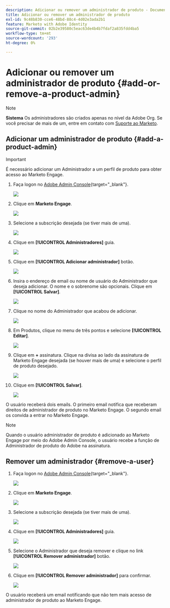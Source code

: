 ```yaml
---
description: Adicionar ou remover um administrador de produto - Documentação do Marketo - Documentação do produto
title: Adicionar ou remover um administrador de produto
exl-id: 9c48b830-cce6-48bd-88c4-4d02e3ada2b1
feature: Marketo with Adobe Identity
source-git-commit: 02b2e39580c5eac63de4b4b7fdaf2a835fdd4ba5
workflow-type: tm+mt
source-wordcount: '293'
ht-degree: 0%

---
```


# Adicionar ou remover um administrador de produto {#add-or-remove-a-product-admin}

>[!NOTE]
>
>**Sistema** Os administradores são criados apenas no nível da Adobe Org. Se você precisar de mais de um, entre em contato com [Suporte ao Marketo](https://nation.marketo.com/t5/support/ct-p/Support).

## Adicionar um administrador de produto {#add-a-product-admin}

>[!IMPORTANT]
>
>É necessário adicionar um Administrador a um perfil de produto para obter acesso ao Marketo Engage.

1. Faça logon no [Adobe Admin Console](https://adminconsole.adobe.com/){target="_blank"}.

   ![](assets/add-or-remove-a-product-admin-1.png)

1. Clique em **Marketo Engage**.

   ![](assets/add-or-remove-a-product-admin-2.png)

1. Selecione a subscrição desejada (se tiver mais de uma).

   ![](assets/add-or-remove-a-product-admin-3.png)

1. Clique em **[!UICONTROL Administradores]** guia.

   ![](assets/add-or-remove-a-product-admin-4.png)

1. Clique em **[!UICONTROL Adicionar administrador]** botão.

   ![](assets/add-or-remove-a-product-admin-5.png)

1. Insira o endereço de email ou nome de usuário do Administrador que deseja adicionar. O nome e o sobrenome são opcionais. Clique em **[!UICONTROL Salvar]**.

   ![](assets/add-or-remove-a-product-admin-6.png)

1. Clique no nome do Administrador que acabou de adicionar.

   ![](assets/add-or-remove-a-product-admin-7.png)

1. Em Produtos, clique no menu de três pontos e selecione **[!UICONTROL Editar]**.

   ![](assets/add-or-remove-a-product-admin-8.png)

1. Clique em **+** assinatura. Clique na divisa ao lado da assinatura de Marketo Engage desejada (se houver mais de uma) e selecione o perfil de produto desejado.

   ![](assets/add-or-remove-a-product-admin-9.png)

1. Clique em **[!UICONTROL Salvar]**.

   ![](assets/add-or-remove-a-product-admin-10.png)

O usuário receberá dois emails. O primeiro email notifica que receberam direitos de administrador de produto no Marketo Engage. O segundo email os convida a entrar no Marketo Engage.

>[!NOTE]
>
>Quando o usuário administrador de produto é adicionado ao Marketo Engage por meio do Adobe Admin Console, o usuário recebe a função de Administrador de produto do Adobe na assinatura.

## Remover um administrador {#remove-a-user}

1. Faça logon no [Adobe Admin Console](https://adminconsole.adobe.com/){target="_blank"}.

   ![](assets/add-or-remove-a-product-admin-11.png)

1. Clique em **Marketo Engage**.

   ![](assets/add-or-remove-a-product-admin-12.png)

1. Selecione a subscrição desejada (se tiver mais de uma).

   ![](assets/add-or-remove-a-product-admin-13.png)

1. Clique em **[!UICONTROL Administradores]** guia.

   ![](assets/add-or-remove-a-product-admin-14.png)

1. Selecione o Administrador que deseja remover e clique no link **[!UICONTROL Remover administrador]** botão.

   ![](assets/add-or-remove-a-product-admin-15.png)

1. Clique em **[!UICONTROL Remover administrador]** para confirmar.

   ![](assets/add-or-remove-a-product-admin-16.png)

O usuário receberá um email notificando que não tem mais acesso de administrador de produto ao Marketo Engage.
